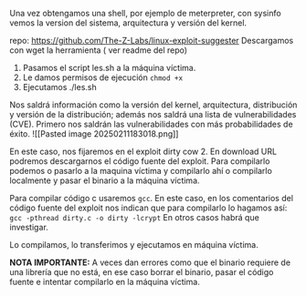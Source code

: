 Una vez obtengamos una shell, por ejemplo de meterpreter, con sysinfo vemos la version del sistema, arquitectura y versión del kernel.

repo: https://github.com/The-Z-Labs/linux-exploit-suggester
Descargamos con wget la herramienta ( ver readme del repo)

1. Pasamos el script les.sh a la máquina víctima.
2. Le damos permisos de ejecución `chmod +x` 
3. Ejecutamos ./les.sh

Nos saldrá información como la versión del kernel, arquitectura, distribución y versión de la distribución;  además nos saldrá una lista de vulnerabilidades (CVE). Primero nos saldrán las vulnerabilidades con más probabilidades de éxito.
![[Pasted image 20250211183018.png]]

En este caso, nos fijaremos en el exploit dirty cow 2. En download URL podremos descargarnos el código fuente del exploit. Para compilarlo podemos o pasarlo a la maquina víctima y compilarlo ahí o compilarlo localmente y pasar el binario a la máquina víctima.

Para compilar código c usaremos `gcc`.
En este caso, en los comentarios del código fuente del exploit nos indican que para compilarlo lo hagamos así:
`gcc -pthread dirty.c -o dirty -lcrypt`
En otros casos habrá que investigar.

Lo compilamos, lo transferimos y ejecutamos en máquina víctima.

**NOTA IMPORTANTE:**
A veces dan errores como que el binario requiere de una librería que no está, en ese caso borrar el binario, pasar el código fuente e intentar compilarlo en la máquina víctima.